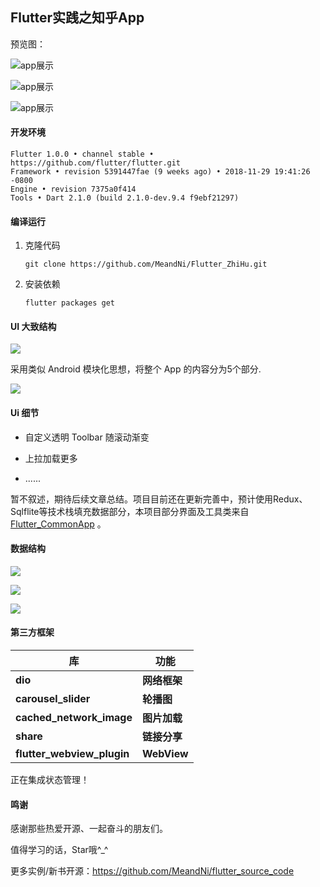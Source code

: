 ## Flutter实践之知乎App

预览图：

![app展示](./show/showapp.jpg)

![app展示](./show/showapp2.jpg)

![app展示](./show/showapp3.jpg)

#### 开发环境

```
Flutter 1.0.0 • channel stable • https://github.com/flutter/flutter.git
Framework • revision 5391447fae (9 weeks ago) • 2018-11-29 19:41:26 -0800
Engine • revision 7375a0f414
Tools • Dart 2.1.0 (build 2.1.0-dev.9.4 f9ebf21297)
```

#### 编译运行

1. 克隆代码

   ```
   git clone https://github.com/MeandNi/Flutter_ZhiHu.git
   ```

2. 安装依赖

   ```
   flutter packages get
   ```

#### UI 大致结构

![](./show/common.png)



采用类似 Android 模块化思想，将整个 App 的内容分为5个部分.

![](./show/common2.png)



#### Ui 细节

- 自定义透明 Toolbar 随滚动渐变

- 上拉加载更多
- ......

暂不叙述，期待后续文章总结。项目目前还在更新完善中，预计使用Redux、Sqlflite等技术栈填充数据部分，本项目部分界面及工具类来自[Flutter_CommonApp](https://link.juejin.im/?target=https%3A%2F%2Fgithub.com%2FMeandNi%2FFlutter_CommonApp) 。

 #### 数据结构

![](./show/recommend.png)

![](./show/idea.png)

![](./show/question.png)

#### 第三方框架

| 库                         | 功能         |
| -------------------------- | ------------ |
| **dio**                    | **网络框架** |
| **carousel_slider**        | **轮播图**   |
| **cached_network_image**   | **图片加载** |
| **share**                  | **链接分享** |
| **flutter_webview_plugin** | **WebView**  |

正在集成状态管理！

#### 鸣谢

感谢那些热爱开源、一起奋斗的朋友们。

值得学习的话，Star哦^_^

更多实例/新书开源：https://github.com/MeandNi/flutter_source_code
